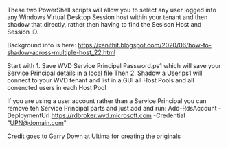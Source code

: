 These two PowerShell scripts will allow you to select any user logged into any Windows Virtual Desktop Session host within your tenant and then shadow that directly, rather then having to find the Sesison Host and Session ID.

Background info is here: https://xenithit.blogspot.com/2020/06/how-to-shadow-across-multiple-host_22.html

Start with 1. Save WVD Service Principal Password.ps1 which will save your Service Principal details in a local file
Then 2. Shadow a User.ps1 will connect to your WVD tenant and list in a GUI all Host Pools and all conencted users in each Host Pool

If you are using a user account rather than a Service Principal you can remove teh Service Principal parts and just add and run: 
Add-RdsAccount -DeploymentUrl https://rdbroker.wvd.microsoft.com -Credential "<UPN@domain.com>"

Credit goes to Garry Down at Ultima for creating the originals
